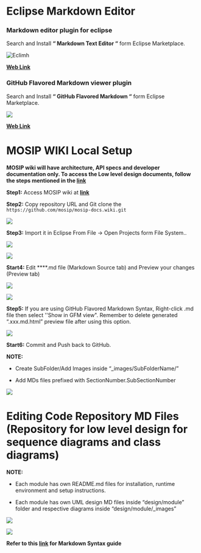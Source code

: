 # Eclipse Markdown Editor

### Markdown editor plugin for eclipse 

Search and Install **“ Markdown Text Editor “**  form Eclipse Marketplace.


![Eclimh](_images/ecl_markdown/0_ecl_plugin_markdown_editor.PNG)
 
 

[**Web Link**](//marketplace.eclipse.org/content/markdown-text-editor)


### GitHub Flavored Markdown viewer plugin

Search and Install **“ GitHub Flavored Markdown “** form Eclipse Marketplace.


 ![](_images/ecl_markdown/0_gfm_viewr_plugin.PNG)


[**Web Link**](//marketplace.eclipse.org/content/github-flavored-markdown-viewer-plugin)




# MOSIP WIKI Local Setup

**MOSIP wiki will have architecture, API specs and developer documentation only. To access the Low level design documents, follow the steps mentioned in the [**link**](/mosip/mosip-platform/wiki/MOSIP-Platform-Detailed-Design)**


**Step1:** Access MOSIP wiki at [**link**](/mosip/mosip-docs/wiki)


**Step2:** Copy repository URL and Git clone the `https://github.com/mosip/mosip-docs.wiki.git`


![](_images/ecl_markdown/1_mosip_wiki.PNG)
 

**Step3:** Import it in Eclipse From File -> Open Projects form File System.. 
 

![](_images/ecl_markdown/2_wiki_imort_eclipse.PNG)



![](_images/ecl_markdown/3_mosip_wiki_content.PNG)



**Start4:** Edit ****.md file (Markdown Source tab) and Preview your changes (Preview tab)


 ![](_images/ecl_markdown/4_markdown_source_view.PNG)



 ![](_images/ecl_markdown/5.0_markdown_preview.PNG)
 

**Step5:** If you are using GitHub Flavored Markdown Syntax, Right-click .md file then select ''Show in GFM view".
Remember to delete generated “.xxx.md.html” preview file after using this option. 



 ![](_images/ecl_markdown/5.1_markdown_preview.PNG)



**Start6:** Commit and Push back to GitHub.


**NOTE:** 

- Create SubFolder/Add Images inside “_images/SubFolderName/”


- Add MDs files prefixed with SectionNumber.SubSectionNumber

![](_images/ecl_markdown/6_section-subsection.PNG)







# Editing Code Repository MD Files (Repository for low level design for sequence diagrams and class diagrams)

**NOTE:** 

- Each module has own README.md files for installation, runtime environment and setup instructions.

- Each module has own UML design MD files inside “design/module” folder and respective diagrams inside “design/module/_images” 

 

![](_images/ecl_markdown/7_mosip_code_repo_design.PNG)
  


![](_images/ecl_markdown/8_module_design.PNG)




**Refer to this [**link**](//guides.github.com/features/mastering-markdown) for Markdown Syntax guide**


